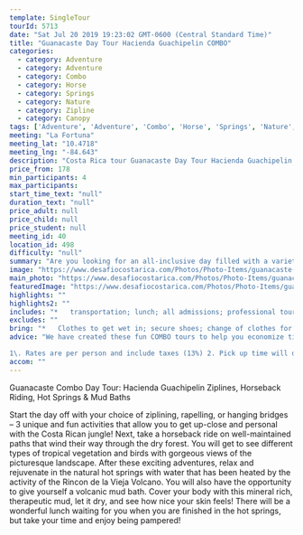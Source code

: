 ```yaml
---
template: SingleTour
tourId: 5713
date: "Sat Jul 20 2019 19:23:02 GMT-0600 (Central Standard Time)"
title: "Guanacaste Day Tour Hacienda Guachipelin COMBO"
categories: 
  - category: Adventure
  - category: Adventure
  - category: Combo
  - category: Horse
  - category: Springs
  - category: Nature
  - category: Zipline
  - category: Canopy
tags: ['Adventure', 'Adventure', 'Combo', 'Horse', 'Springs', 'Nature', 'Zipline', 'Canopy']
meeting: "La Fortuna"
meeting_lat: "10.4718"
meeting_lng: "-84.643"
description: "Costa Rica tour Guanacaste Day Tour Hacienda Guachipelin COMBO, id 5713"
price_from: 178
min_participants: 4
max_participants: 
start_time_text: "null"
duration_text: "null"
price_adult: null
price_child: null
price_student: null
meeting_id: 40
location_id: 498
difficulty: "null"
summary: "Are you looking for an all-inclusive day filled with a variety of activities? You’ll love this tour at Hacienda Guachipelin because it is the perfect mix of adventure and relaxation. Start the day off with a choice of ziplining, rapelling, or a tour of the hanging bridges. Then, horseback ride through the dry forest, soak in the volcanically heated hotsprings, treat yourself to a mud bath and then enjoy a delicious lunch. This is the perfect tour for families, large groups, or those loo..."
image: "https://www.desafiocostarica.com/Photos/Photo-Items/guanacaste-combo-day-tour-hacienda-guachipelin--zipline--horseriding--hot-springs--mudbath-1411509080.jpg"
main_photo: "https://www.desafiocostarica.com/Photos/Photo-Items/guanacaste-combo-day-tour-hacienda-guachipelin--zipline--horseriding--hot-springs--mudbath-1411509080.jpg"
featuredImage: "https://www.desafiocostarica.com/Photos/Photo-Items/guanacaste-combo-day-tour-hacienda-guachipelin--zipline--horseriding--hot-springs--mudbath-1411509080.jpg"
highlights: ""
highlights2: ""
includes: "*   transportation; lunch; all admissions; professional tour guides"
excludes: ""
bring: "*   Clothes to get wet in; secure shoes; change of clothes for after the tour; a little extra spending money in case you want to buy some souvenirs and beers; binoculars; camera; sun block; rain gear; binoculars; camera; sun block; mosquito repellent; sun glasses; hat"
advice: "We have created these fun COMBO tours to help you economize time and money on your vacation - we will coordinate your tour pick-ups and drop-offs and in some COMBOs, you may have a short break back at your hotel to take a breather before the next tour. Please keep your itinerary with you so you are aware of your COMBO logistics.Please let us know your riding abilities and weight so we can get you properly fitted for your horse and saddle.

1\. Rates are per person and include taxes (13%) 2. Pick up time will depend on the hotel where you are staying and the city you are coming from. Please be ready 5 minutes before the assigned time. 3. In the event of any inconvenience at the pick up, please call us immediately: (506)2479-0020 4. We have a 48-hour cancellation policy.For events that could happen beyond our control we may change to a more-suitable tour with an equal or similar adventure-appeal or offer other tour options so you don't miss out on a fun day in Costa Rica. We reserve the right to cancel a trip due to unfavorable conditions & will only run a tour according to our policies. Full refund is given if (on rare occasion) no tour is run."
accom: ""
---
```

Guanacaste Combo Day Tour: Hacienda Guachipelin Ziplines, Horseback Riding, Hot Springs & Mud Baths

Start the day off with your choice of ziplining, rapelling, or hanging bridges – 3 unique and fun activities that allow you to get up-close and personal with the Costa Rican jungle! Next, take a horseback ride on well-maintained paths that wind their way through the dry forest. You will get to see different types of tropical vegetation and birds with gorgeous views of the picturesque landscape. After these exciting adventures, relax and rejuvenate in the natural hot springs with water that has been heated by the activity of the Rincon de la Vieja Volcano. You will also have the opportunity to give yourself a volcanic mud bath. Cover your body with this mineral rich, therapeutic mud, let it dry, and see how nice your skin feels! There will be a wonderful lunch waiting for you when you are finished in the hot springs, but take your time and enjoy being pampered!